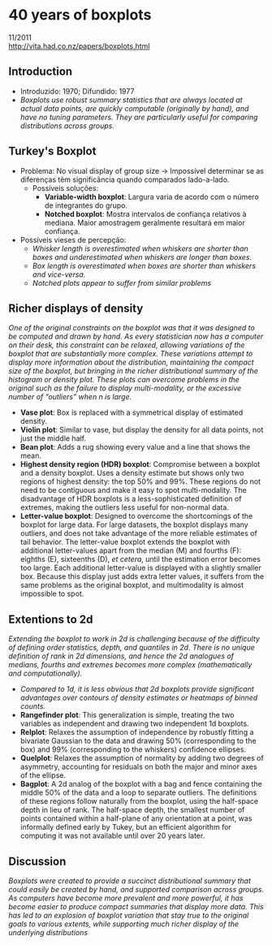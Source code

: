 # 40 years of boxplots

11/2011  
http://vita.had.co.nz/papers/boxplots.html

## Introduction
- Introduzido: 1970; Difundido: 1977
- *Boxplots use robust summary statistics that are always located at actual data points, are quickly computable (originally by hand), and have no tuning parameters. They are particularly useful for comparing distributions across groups.*

## Turkey's Boxplot
- Problema: No visual display of group size -> Impossível determinar se as diferenças têm significância quando comparados lado-a-lado.
	- Possíveis soluções:
		- **Variable-width boxplot**: Largura varia de acordo com o número de integrantes do grupo.  
		- **Notched boxplot**: Mostra intervalos de confiança relativos à mediana. Maior amostragem geralmente resultará em maior confiança.
- Possíveis vieses de percepção:
	- *Whisker length is overestimated when whiskers are shorter than boxes and underestimated when whiskers are longer than boxes.*
	- *Box length is overestimated when boxes are shorter than whiskers and vice-versa.*
	- *Notched plots appear to suffer from similar problems*

## Richer displays of density
*One of the original constraints on the boxplot was that it was designed to be computed and drawn by hand. As every statistician now has a computer on their desk, this constraint can be relaxed, allowing variations of the boxplot that are substantially more complex.  These variations attempt to display more information about the distribution, maintaining the compact size of the boxplot, but bringing in the richer distributional summary of the histogram or density plot.  These plots can overcome problems in the original such as the failure to display multi-modality, or the excessive number of “outliers” when n is large.*
- **Vase plot**: Box is replaced with a symmetrical display of estimated density.
- **Violin plot**: Similar to vase, but display the density for all data points, not just the middle half.
- **Bean plot**: Adds a rug showing every value and a line that shows the mean.
- **Highest density region (HDR) boxplot**: Compromise between a boxplot and a density boxplot. Uses a density estimate but shows only two regions of highest density: the top 50% and 99%. These regions do not need to be contiguous and make it easy to spot multi-modality. The disadvantage of HDR boxplots is a less-sophisticated definition of extremes, making the outliers less useful for non-normal data.
- **Letter-value boxplot**: Designed to overcome the shortcomings of the boxplot for large data. For large datasets, the boxplot displays many outliers, and does not take advantage of the more reliable estimates of tail behavior. The letter-value boxplot extends the boxplot with additional letter-values apart from the median (M) and fourths (F): eighths (E), sixteenths (D), *et cetera*, until the estimation error becomes too large. Each additional letter-value is displayed with a slightly smaller box.  Because this display just adds extra letter values, it suffers from the same problems as the original boxplot, and multimodality is almost impossible to spot.

## Extentions to 2d
*Extending the boxplot to work in 2d is challenging because of the difficulty of defining order statistics, depth, and quantiles in 2d. There is no unique definition of rank in 2d dimensions, and hence the 2d analogues of medians, fourths and extremes becomes more complex (mathematically and computationally).*
- *Compared to 1d, it is less obvious that 2d boxplots provide significant advantages over contours of density estimates or heatmaps of binned counts.*
- **Rangefinder plot**: This generalization is simple, treating the two variables as independent and drawing two independent 1d boxplots.
- **Relplot**: Relaxes the assumption of independence by robustly fitting a bivariate Gaussian to the data and drawing 50% (corresponding to the box) and 99% (corresponding to the whiskers) confidence ellipses.
- **Quelplot**: Relaxes the assumption of normality by adding two degrees of asymmetry, accounting for residuals on both the major and minor axes of the ellipse.
- **Bagplot**: A 2d analog of the boxplot with a bag and fence containing the middle 50% of the data and a loop to separate outliers. The definitions of these regions follow naturally from the boxplot, using the half-space depth in lieu of rank.  The half-space depth, the smallest number of points contained within a half-plane of any orientation at a point, was informally defined early by Tukey, but an efficient algorithm for computing it was not available until over 20 years later.

## Discussion

*Boxplots were created to provide a succinct distributional summary that could easily be created by hand, and supported comparison across groups.  As computers have become more prevalent and more powerful, it has become easier to produce compact summaries that display more data.  This has led to an explosion of boxplot variation that stay true to the original goals to various extents, while supporting much richer display of the underlying distributions*
